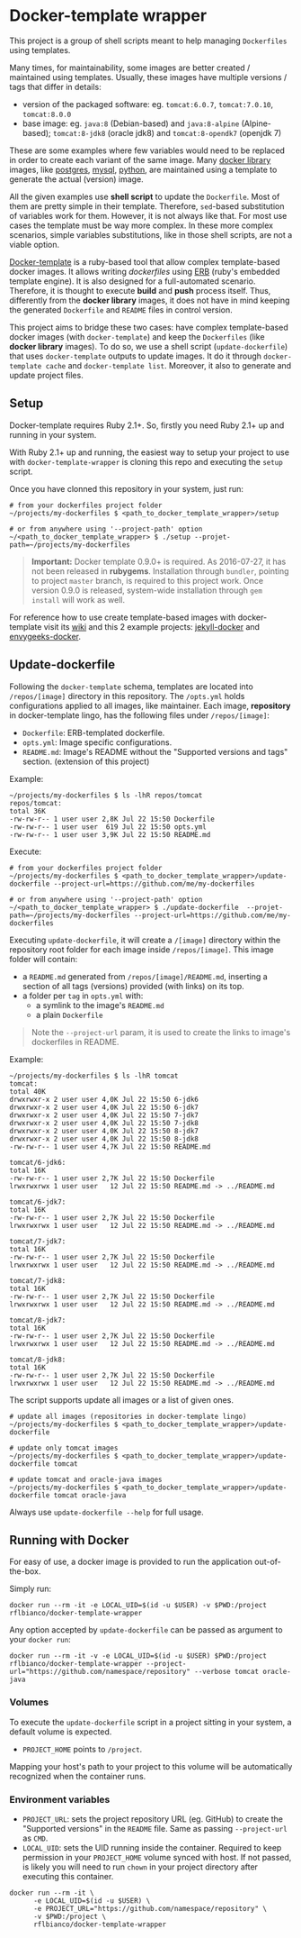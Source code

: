 # Docker-template wrapper

This project is a group of shell scripts meant to help managing `Dockerfiles` using templates.

Many times, for maintainability, some images are better created / maintained using templates. Usually, these images have multiple versions / tags that differ in details:
- version of the packaged software: eg. `tomcat:6.0.7`, `tomcat:7.0.10`, `tomcat:8.0.0`
- base image: eg. `java:8` (Debian-based) and `java:8-alpine` (Alpine-based); `tomcat:8-jdk8` (oracle jdk8) and `tomcat:8-opendk7` (openjdk 7)

These are some examples where few variables would need to be replaced in order to create each variant of the same image. Many [docker library][docker-library] images, like [postgres][postgres-docker], [mysql][mysql-docker], [python][python-docker], are maintained using a template to generate the actual (version) image.

All the given examples use **shell script** to update the `Dockerfile`. Most of them are pretty simple in their template. Therefore, `sed`-based substitution of variables work for them. However, it is not always like that. For most use cases the template must be way more complex. In these more complex scenarios, simple variables substitutions, like in those shell scripts, are not a viable option.

[Docker-template] is a ruby-based tool that allow complex template-based docker images. It allows writing *dockerfiles* using [ERB] (ruby's embedded template engine). It is also designed for a full-automated scenario. Therefore, it is thought to execute  **build** and **push** process itself. Thus, differently from the **docker library** images, it does not have in mind keeping the generated `Dockerfile` and `README` files in control version.

This project aims to bridge these two cases: have complex template-based docker images (with `docker-template`) and keep the `Dockerfiles` (like **docker library** images). To do so, we use a shell script (`update-dockerfile`) that uses `docker-template` outputs to update images. It do it through `docker-template cache` and `docker-template list`. Moreover, it also to generate and update project files.

## Setup

Docker-template requires Ruby 2.1+. So, firstly you need Ruby 2.1+ up and running in your system.

With Ruby 2.1+ up and running, the easiest way to setup your project to use with `docker-template-wrapper` is cloning this repo and executing the `setup` script.

Once you have clonned this repository in your system, just run:
```shell
# from your dockerfiles project folder
~/projects/my-dockerfiles $ <path_to_docker_template_wrapper>/setup

# or from anywhere using '--project-path' option
~/<path_to_docker_template_wrapper> $ ./setup --projet-path=~/projects/my-dockerfiles
```

> **Important:** Docker template 0.9.0+ is required. As 2016-07-27, it has not been released in **rubygems**. Installation through `bundler`, pointing to project `master` branch, is required to this project work.
> Once version 0.9.0 is released, system-wide installation through `gem install` will work as well.

For reference how to use create template-based images with docker-template visit its [wiki][docker-template-wiki] and this 2 example projects: [jekyll-docker] and [envygeeks-docker].

## Update-dockerfile

Following the `docker-template` schema, templates are located into `/repos/[image]` directory in this repository. The `/opts.yml` holds configurations applied to all images, like maintainer. Each image, **repository** in docker-template lingo, has the following files under `/repos/[image]`:
* `Dockerfile`: ERB-templated dockerfile.
* `opts.yml`: Image specific configurations.
* `README.md`: Image's README without the "Supported versions and tags" section. (extension of this project)

Example:
```shell
~/projects/my-dockerfiles $ ls -lhR repos/tomcat
repos/tomcat:
total 36K
-rw-rw-r-- 1 user user 2,8K Jul 22 15:50 Dockerfile
-rw-rw-r-- 1 user user  619 Jul 22 15:50 opts.yml
-rw-rw-r-- 1 user user 3,9K Jul 22 15:50 README.md
```

Execute:
```shell
# from your dockerfiles project folder
~/projects/my-dockerfiles $ <path_to_docker_template_wrapper>/update-dockerfile --project-url=https://github.com/me/my-dockerfiles

# or from anywhere using '--project-path' option
~/<path_to_docker_template_wrapper> $ ./update-dockerfile  --projet-path=~/projects/my-dockerfiles --project-url=https://github.com/me/my-dockerfiles
```

Executing `update-dockerfile`, it will create a `/[image]` directory within the repository root folder for each image inside `/repos/[image]`. This image folder will contain:
* a `README.md` generated from `/repos/[image]/README.md`, inserting a section of all tags (versions) provided (with links) on its top.
* a folder per `tag` in `opts.yml` with:
    * a symlink to the image's `README.md`
    * a plain `Dockerfile`

> Note the `--project-url` param, it is used to create the links to image's dockerfiles in README.

Example:
```shell
~/projects/my-dockerfiles $ ls -lhR tomcat
tomcat:
total 40K
drwxrwxr-x 2 user user 4,0K Jul 22 15:50 6-jdk6
drwxrwxr-x 2 user user 4,0K Jul 22 15:50 6-jdk7
drwxrwxr-x 2 user user 4,0K Jul 22 15:50 7-jdk7
drwxrwxr-x 2 user user 4,0K Jul 22 15:50 7-jdk8
drwxrwxr-x 2 user user 4,0K Jul 22 15:50 8-jdk7
drwxrwxr-x 2 user user 4,0K Jul 22 15:50 8-jdk8
-rw-rw-r-- 1 user user 4,7K Jul 22 15:50 README.md

tomcat/6-jdk6:
total 16K
-rw-rw-r-- 1 user user 2,7K Jul 22 15:50 Dockerfile
lrwxrwxrwx 1 user user   12 Jul 22 15:50 README.md -> ../README.md

tomcat/6-jdk7:
total 16K
-rw-rw-r-- 1 user user 2,7K Jul 22 15:50 Dockerfile
lrwxrwxrwx 1 user user   12 Jul 22 15:50 README.md -> ../README.md

tomcat/7-jdk7:
total 16K
-rw-rw-r-- 1 user user 2,7K Jul 22 15:50 Dockerfile
lrwxrwxrwx 1 user user   12 Jul 22 15:50 README.md -> ../README.md

tomcat/7-jdk8:
total 16K
-rw-rw-r-- 1 user user 2,7K Jul 22 15:50 Dockerfile
lrwxrwxrwx 1 user user   12 Jul 22 15:50 README.md -> ../README.md

tomcat/8-jdk7:
total 16K
-rw-rw-r-- 1 user user 2,7K Jul 22 15:50 Dockerfile
lrwxrwxrwx 1 user user   12 Jul 22 15:50 README.md -> ../README.md

tomcat/8-jdk8:
total 16K
-rw-rw-r-- 1 user user 2,7K Jul 22 15:50 Dockerfile
lrwxrwxrwx 1 user user   12 Jul 22 15:50 README.md -> ../README.md
```


The script supports update all images or a list of given ones.

```shell
# update all images (repositories in docker-template lingo)
~/projects/my-dockerfiles $ <path_to_docker_template_wrapper>/update-dockerfile

# update only tomcat images
~/projects/my-dockerfiles $ <path_to_docker_template_wrapper>/update-dockerfile tomcat

# update tomcat and oracle-java images
~/projects/my-dockerfiles $ <path_to_docker_template_wrapper>/update-dockerfile tomcat oracle-java
```

Always use `update-dockerfile --help` for full usage.


## Running with Docker

For easy of use, a docker image is provided to run the application out-of-the-box.

Simply run:

```shell
docker run --rm -it -e LOCAL_UID=$(id -u $USER) -v $PWD:/project rflbianco/docker-template-wrapper
```

Any option accepted by `update-dockerfile` can be passed as argument to your `docker run`:

```shell
docker run --rm -it -v -e LOCAL_UID=$(id -u $USER) $PWD:/project rflbianco/docker-template-wrapper --project-url="https://github.com/namespace/repository" --verbose tomcat oracle-java
```

### Volumes

To execute the `update-dockerfile` script in a project sitting in your system, a default volume is expected.

- `PROJECT_HOME` points to `/project`.

Mapping your host's path to your project to this volume will be automatically recognized when the container runs.

### Environment variables

- `PROJECT_URL`: sets the project repository URL (eg. GitHub) to create the "Supported versions" in the `README` file. Same as passing `--project-url` as `CMD`.
- `LOCAL_UID`: sets the UID running inside the container. Required to keep permission in your `PROJECT_HOME` volume synced with host. If not passed, is likely you will need to run `chown` in your project directory after executing this container.

```shell
docker run --rm -it \
      -e LOCAL_UID=$(id -u $USER) \
      -e PROJECT_URL="https://github.com/namespace/repository" \
      -v $PWD:/project \
      rflbianco/docker-template-wrapper
```

[docker-template]: https://github.com/envygeeks/docker-template
[docker-template-wiki]: https://github.com/envygeeks/docker-template/wiki
[envygeeks-docker]: https://github.com/envygeeks/docker/
[jekyll-docker]: https://github.com/jekyll/docker/
[ruby]: https://ruby-lang.org/
[erb]: https://en.wikipedia.org/wiki/ERuby
[rubygems]: https://rubygems.org/

[docker-library]: https://github.com/docker-library
[postgres-docker]: https://github.com/docker-library/postgres
[mysql-docker]: https://github.com/docker-library/mysql
[python-docker]: https://github.com/docker-library/python
